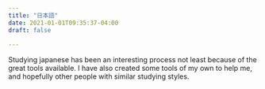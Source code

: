 ```yaml
---
title: "日本語"
date: 2021-01-01T09:35:37-04:00
draft: false
   
---
```


Studying japanese has been an interesting process not least because of the great tools available. I have also created some tools of my own to help me, and hopefully other people with similar studying styles.

